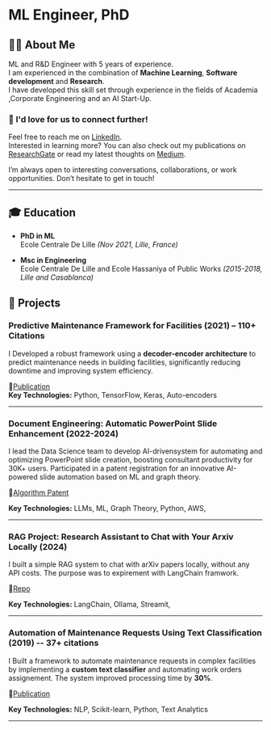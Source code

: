 # ML Engineer, PhD
## 🧑‍💻 About Me
ML and R&D Engineer with 5 years of experience.\
I am experienced in the combination of **Machine Learning**, **Software development** and **Research**.\
I have developed this skill set through experience in the fields of Academia ,Corporate Engineering and an AI Start-Up.

### 📩 I'd love for us to connect further!
Feel free to reach me on [LinkedIn](https://www.linkedin.com/in/yassine-bouabdallaoui/).  
Interested in learning more? You can also check out my publications on [ResearchGate](https://www.researchgate.net/profile/Yassine-Bouabdallaoui) or read my latest thoughts on [Medium](https://medium.com/@bouabdallaoui.yassine).  

I’m always open to interesting conversations, collaborations, or work opportunities. Don’t hesitate to get in touch!  

---
## 🎓 Education
- **PhD in ML**  
  Ecole Centrale De Lille *(Nov 2021, Lille, France)*  

- **Msc in Engineering**  
  Ecole Centrale De Lille and Ecole Hassaniya of Public Works *(2015-2018, Lille and Casablanca)*  


## 🔧 Projects

### **Predictive Maintenance Framework for Facilities (2021) – 110+ Citations** 
I Developed a robust framework using a **decoder-encoder architecture** to predict maintenance needs in building facilities, significantly reducing downtime and improving system efficiency.

📄[Publication](https://www.mdpi.com/1424-8220/21/4/1044)  
**Key Technologies:** Python, TensorFlow, Keras, Auto-encoders 

---
### **Document Engineering: Automatic PowerPoint Slide Enhancement (2022-2024)**  
I lead the Data Science team to develop AI-drivensystem for automating and optimizing PowerPoint slide creation, boosting consultant productivity for 30K+ users. 
Participated in a patent registration for an innovative AI-powered slide automation based on ML and graph theory.

📄[Algorithm Patent](https://patents.google.com/patent/WO2023004509A1/en)

**Key Technologies:** LLMs, ML, Graph Theory, Python, AWS,

---
### **RAG Project: Research Assistant to Chat with Your Arxiv Locally (2024)**  
I built a simple RAG system to chat with arXiv papers locally, without any API costs. The purpose was to expirement with LangChain framwork.

🔗[Repo](https://github.com/yassine-bouabda/local-rag-assistant)

**Key Technologies:**  LangChain, Ollama, Streamit, 

---

### **Automation of Maintenance Requests Using Text Classification (2019) -- 37+ citations**

I Built a framework to automate maintenance requests in complex facilities by implementing a **custom text classifier** and automating work orders assignement. The system improved processing time by **30%**.

📄[Publication](https://www.mdpi.com/2075-5309/10/9/160)

**Key Technologies:** NLP, Scikit-learn, Python, Text Analytics  

---
